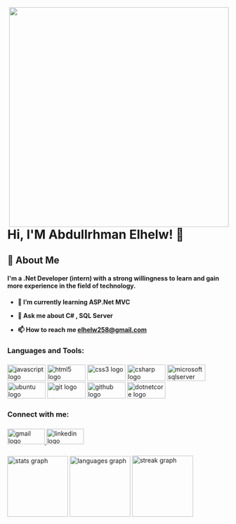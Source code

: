 <img align="right" height="500" src="https://media2.giphy.com/media/KNP5EQE5n2nczSFYpD/giphy.gif?cid=ecf05e47qc3kzj9ccsp1k6uqm63angrylsww7juvdk4tn4nl&ep=v1_gifs_search&rid=giphy.gif&ct=g"  />


# Hi, I'M Abdullrhman Elhelw! 👋


## 🚀 About Me
<h4>I'm a .Net Developer (intern)
with a strong willingness to learn and gain more experience in the field of technology.
<h4>

- 🌱 I’m currently learning **ASP.Net MVC**

- 💬 Ask me about **C# , SQL Server**
- 📫 How to reach me **elhelw258@gmail.com**



<h3 align="left">Languages and Tools:</h3>

###

<div align="left">
  <img src="https://cdn.jsdelivr.net/gh/devicons/devicon/icons/javascript/javascript-original.svg" height="37" width="87" alt="javascript logo"  />
  <img src="https://cdn.jsdelivr.net/gh/devicons/devicon/icons/html5/html5-original.svg" height="37" width="87" alt="html5 logo"  />
  <img src="https://cdn.jsdelivr.net/gh/devicons/devicon/icons/css3/css3-original.svg" height="37" width="87" alt="css3 logo"  />
  <img src="https://cdn.jsdelivr.net/gh/devicons/devicon/icons/csharp/csharp-original.svg" height="37" width="87" alt="csharp logo"  />
  <img src="https://cdn.jsdelivr.net/gh/devicons/devicon/icons/microsoftsqlserver/microsoftsqlserver-plain.svg" height="37" width="87" alt="microsoftsqlserver logo"  />
  <img src="https://cdn.jsdelivr.net/gh/devicons/devicon/icons/ubuntu/ubuntu-plain.svg" height="37" width="87" alt="ubuntu logo"  />
  <img src="https://cdn.jsdelivr.net/gh/devicons/devicon/icons/git/git-original.svg" height="37" width="87" alt="git logo"  />
  <img src="https://cdn.jsdelivr.net/gh/devicons/devicon/icons/github/github-original.svg" height="37" width="87" alt="github logo"  />
  <img src="https://cdn.jsdelivr.net/gh/devicons/devicon/icons/dotnetcore/dotnetcore-original.svg" height="37" width="87" alt="dotnetcore logo"  />
</div>

###

<h3 align="left">Connect with me:</h3>

###

 
<div align="left">
  <a href="mailto:elhelw258@gmail.com" target="_blank">
  <img src="https://raw.githubusercontent.com/maurodesouza/profile-readme-generator/master/src/assets/icons/social/gmail/default.svg" width="85" height="35" alt="gmail logo"  />
  </a>
  
  <a href="https://www.linkedin.com/in/abdullrhman-elhelw-b325a8200/" target="_blank">
  
  <img src="https://raw.githubusercontent.com/maurodesouza/profile-readme-generator/master/src/assets/icons/social/linkedin/default.svg" width="85" height="35" alt="linkedin logo"  />
  
  </a>
 
</div>

###
<div align="left">
  <img src="https://github-readme-stats.vercel.app/api?username=AbdullrhmanElhelw&hide_title=false&hide_rank=false&show_icons=true&include_all_commits=true&count_private=true&disable_animations=false&theme=react&locale=en&hide_border=true&order=1" height="138" alt="stats graph"  />
  <img src="https://github-readme-stats.vercel.app/api/top-langs?username=AbdullrhmanElhelw&locale=en&hide_title=false&layout=compact&card_width=320&langs_count=4&theme=react&hide_border=true&order=2" height="138" alt="languages graph"  />
  <img src="https://streak-stats.demolab.com?user=AbdullrhmanElhelw&locale=en&mode=daily&theme=react&hide_border=true&border_radius=10&order=3" height="139" alt="streak graph"  />
</div>

###


